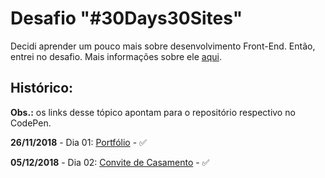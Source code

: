# Desafio "#30Days30Sites"

Decidi aprender um pouco mais sobre desenvolvimento Front-End. Então, entrei no desafio. Mais informações sobre ele [aqui](http://www.codelegy.com/30days30sites/).

## Histórico:

**Obs.:** os links desse tópico apontam para o repositório respectivo no CodePen.

**26/11/2018** - Dia 01: [Portfólio](https://codepen.io/vanribeiro/pen/VVqYNV) - ✅

**05/12/2018** - Dia 02: [Convite de Casamento](https://codepen.io/vanribeiro/pen/bQyoRO) - ✅